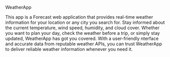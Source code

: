 
WeatherApp

This app is a Forecast web application that provides real-time weather information for your location or any city you search for. Stay informed about the current 
temperature, wind speed, humidity, and cloud cover. Whether you want to plan your day, check the weather before a trip, or simply stay updated, WeatherApp has got you covered.
With a user-friendly nterface and accurate data from reputable weather APIs, you can trust WeatherApp to deliver reliable weather information whenever you need it.
